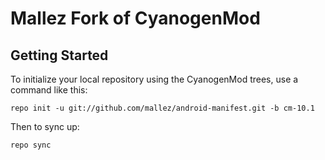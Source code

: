 Mallez Fork of CyanogenMod
===========================

Getting Started
---------------

To initialize your local repository using the CyanogenMod trees, use a command like this:

    repo init -u git://github.com/mallez/android-manifest.git -b cm-10.1

Then to sync up:

    repo sync

